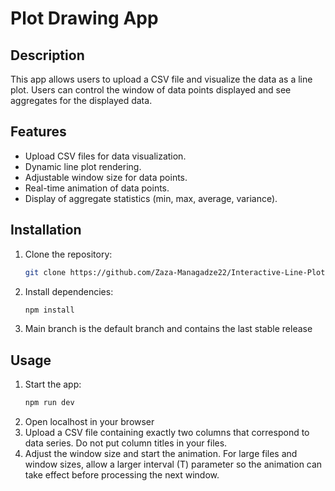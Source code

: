 # Plot Drawing App

## Description

This app allows users to upload a CSV file and visualize the data as a line plot. Users can control the window of data points displayed and see aggregates for the displayed data.

## Features

- Upload CSV files for data visualization.
- Dynamic line plot rendering.
- Adjustable window size for data points.
- Real-time animation of data points.
- Display of aggregate statistics (min, max, average, variance).

## Installation

1. Clone the repository:
   ```bash
   git clone https://github.com/Zaza-Managadze22/Interactive-Line-Plot.git
   ```
2. Install dependencies:
   ```bash
   npm install
   ```
3. Main branch is the default branch and contains the last stable release

## Usage

1. Start the app:
   ```bash
   npm run dev
   ```
2. Open localhost in your browser
3. Upload a CSV file containing exactly two columns that correspond to data series. Do not put column titles in your files.
4. Adjust the window size and start the animation. For large files and window sizes, allow a larger interval (T) parameter so the animation can take effect before processing the next window.
